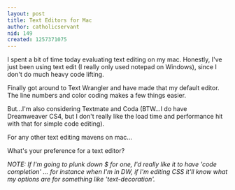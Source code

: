 ```yaml
---
layout: post
title: Text Editors for Mac
author: catholicservant
nid: 149
created: 1257371075
---
```

<p>I spent a bit of time today evaluating text editing on my mac. Honestly, I've just been using text edit (I really only used notepad on Windows), since I don't do much heavy code lifting.</p>
<p>Finally got around to Text Wrangler and have made that my default editor. The line numbers and color coding makes a few things easier.</p>
<p>But...I'm also considering Textmate and Coda (BTW...I do have Dreamweaver CS4, but I don't really like the load time and performance hit with that for simple code editing).</p>
<p>For any other text editing mavens on mac...</p>
<p>What's your preference for a text editor?</p>
<p><i>NOTE: If I'm going to plunk down $ for one, I'd really like it to have 'code completion' ... for instance when I'm in DW, if I'm editing CSS it'll know what my options are for something like 'text-decoration'.</i></p>
